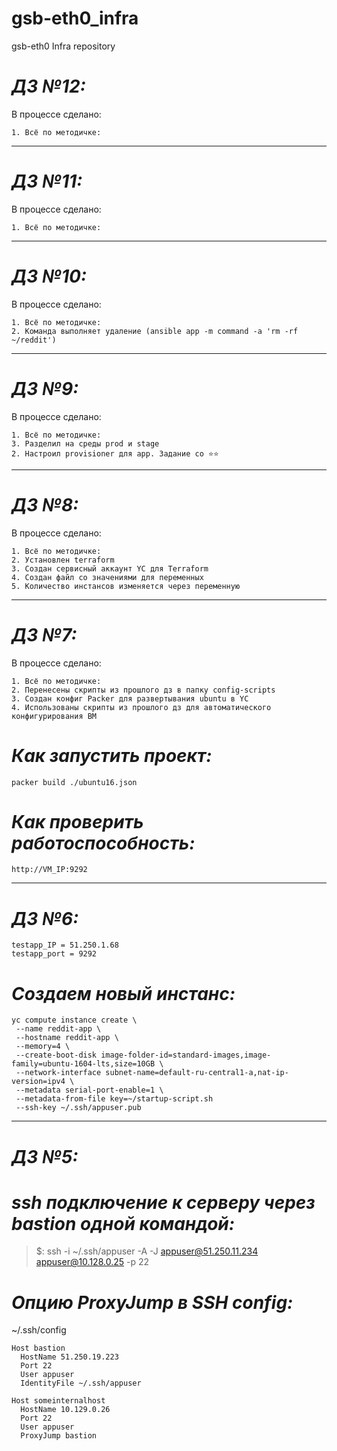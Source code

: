 # gsb-eth0_infra
gsb-eth0 Infra repository

# ***ДЗ №12:***
В процессе сделано:
```
1. Всё по методичке:
```
-----------------------------------------------------------------------------------

# ***ДЗ №11:***
В процессе сделано:
```
1. Всё по методичке:
```
-----------------------------------------------------------------------------------

# ***ДЗ №10:***
В процессе сделано:
```
1. Всё по методичке:
2. Команда выполняет удаление (ansible app -m command -a 'rm -rf ~/reddit')
```
-----------------------------------------------------------------------------------
# ***ДЗ №9:***
В процессе сделано:
```
1. Всё по методичке:
3. Разделил на среды prod и stage
2. Настроил provisioner для app. Задание со ⭐⭐
```
-----------------------------------------------------------------------------------
# ***ДЗ №8:***
В процессе сделано:
```
1. Всё по методичке:
2. Установлен terraform
3. Создан сервисный аккаунт YC для Terraform
4. Создан файл со значениями для переменных
5. Количество инстансов изменяется через переменную
```

-----------------------------------------------------------------------------------
# ***ДЗ №7:***
В процессе сделано:
```
1. Всё по методичке:
2. Перенесены скрипты из прошлого дз в папку config-scripts
3. Создан конфиг Packer для развертывания ubuntu в YC
4. Использованы скрипты из прошлого дз для автоматического конфигурирования ВМ
```
# *Как запустить проект:*
```
packer build ./ubuntu16.json
```
# *Как проверить работоспособность:*
```
http://VM_IP:9292
```
-----------------------------------------------------------------------------------
# ***ДЗ №6:***

```
testapp_IP = 51.250.1.68 
testapp_port = 9292
```
# ***Создаем новый инстанс:***

```
yc compute instance create \
 --name reddit-app \
 --hostname reddit-app \
 --memory=4 \
 --create-boot-disk image-folder-id=standard-images,image-family=ubuntu-1604-lts,size=10GB \
 --network-interface subnet-name=default-ru-central1-a,nat-ip-version=ipv4 \
 --metadata serial-port-enable=1 \
 --metadata-from-file key=~/startup-script.sh
 --ssh-key ~/.ssh/appuser.pub
```

-----------------------------------------------------------------------------------
# ***ДЗ №5:***

# ***ssh подключение к серверу через bastion одной командой:***

> $: ssh -i ~/.ssh/appuser -A -J appuser@51.250.11.234 appuser@10.128.0.25 -p 22

# ***Опцию ProxyJump в SSH config:***

~/.ssh/config

```
Host bastion
  HostName 51.250.19.223
  Port 22
  User appuser
  IdentityFile ~/.ssh/appuser

Host someinternalhost
  HostName 10.129.0.26
  Port 22
  User appuser
  ProxyJump bastion
```
